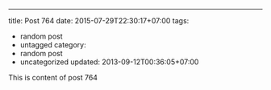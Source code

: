---
title: Post 764
date: 2015-07-29T22:30:17+07:00
tags:
  - random post
  - untagged
category:
  - random post
  - uncategorized
updated: 2013-09-12T00:36:05+07:00

This is content of post 764